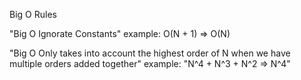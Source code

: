Big O Rules

"Big O Ignorate Constants"
example: O(N + 1) => O(N)

"Big O Only takes into account the highest order of N when we have multiple orders added together"
example: "N^4 + N^3 + N^2 => N^4"


